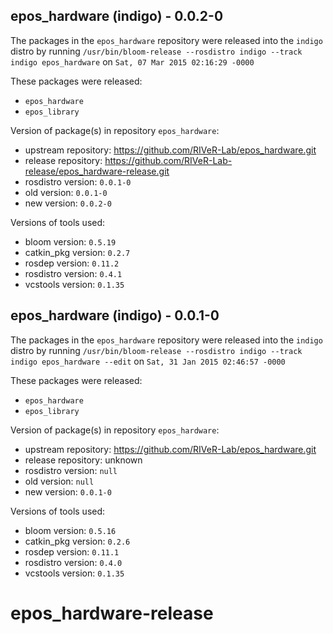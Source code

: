 ## epos_hardware (indigo) - 0.0.2-0

The packages in the `epos_hardware` repository were released into the `indigo` distro by running `/usr/bin/bloom-release --rosdistro indigo --track indigo epos_hardware` on `Sat, 07 Mar 2015 02:16:29 -0000`

These packages were released:
- `epos_hardware`
- `epos_library`

Version of package(s) in repository `epos_hardware`:
- upstream repository: https://github.com/RIVeR-Lab/epos_hardware.git
- release repository: https://github.com/RIVeR-Lab-release/epos_hardware-release.git
- rosdistro version: `0.0.1-0`
- old version: `0.0.1-0`
- new version: `0.0.2-0`

Versions of tools used:
- bloom version: `0.5.19`
- catkin_pkg version: `0.2.7`
- rosdep version: `0.11.2`
- rosdistro version: `0.4.1`
- vcstools version: `0.1.35`


## epos_hardware (indigo) - 0.0.1-0

The packages in the `epos_hardware` repository were released into the `indigo` distro by running `/usr/bin/bloom-release --rosdistro indigo --track indigo epos_hardware --edit` on `Sat, 31 Jan 2015 02:46:57 -0000`

These packages were released:
- `epos_hardware`
- `epos_library`

Version of package(s) in repository `epos_hardware`:
- upstream repository: https://github.com/RIVeR-Lab/epos_hardware.git
- release repository: unknown
- rosdistro version: `null`
- old version: `null`
- new version: `0.0.1-0`

Versions of tools used:
- bloom version: `0.5.16`
- catkin_pkg version: `0.2.6`
- rosdep version: `0.11.1`
- rosdistro version: `0.4.0`
- vcstools version: `0.1.35`


# epos_hardware-release
